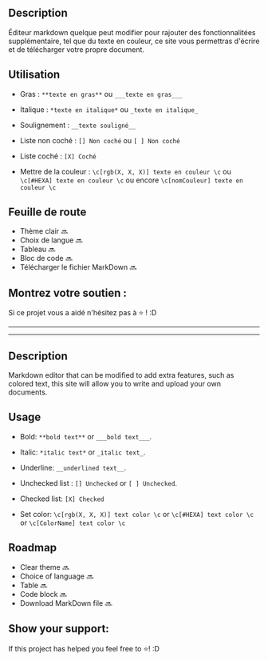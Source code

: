 ## Description

Éditeur markdown quelque peut modifier pour rajouter des fonctionnalitées supplémentaire, tel que du texte en couleur, ce site vous permettras d'écrire et de télécharger votre propre document.

## Utilisation

- Gras : `**texte en gras**` ou `___texte en gras___`

- Italique : `*texte en italique*` ou `_texte en italique_`

- Soulignement : `__texte souligné__`
- Liste non coché : `[] Non coché` ou `[ ] Non coché`

- Liste coché : `[X] Coché`

- Mettre de la couleur : `\c[rgb(X, X, X)] texte en couleur \c` ou `\c[#HEXA] texte en couleur \c` ou encore `\c[nomCouleur] texte en couleur \c`


## Feuille de route

- Thème clair 🔜
- Choix de langue 🔜
- Tableau 🔜
- Bloc de code 🔜
- Télécharger le fichier MarkDown 🔜

## Montrez votre soutien :
Si ce projet vous a aidé n'hésitez pas à ⭐️ ! :D


---
---


## Description

Markdown editor that can be modified to add extra features, such as colored text, this site will allow you to write and upload your own documents.

## Usage

- Bold: `**bold text**` or `___bold text___`.

- Italic: `*italic text*` or `_italic text_`.

- Underline: `__underlined text__`.
- Unchecked list : `[] Unchecked` or `[ ] Unchecked`.

- Checked list: `[X] Checked`

- Set color: `\c[rgb(X, X, X)] text color \c` or `\c[#HEXA] text color \c` or `\c[ColorName] text color \c`


## Roadmap

- Clear theme 🔜
- Choice of language 🔜
- Table 🔜
- Code block 🔜
- Download MarkDown file 🔜

## Show your support:
If this project has helped you feel free to ⭐️! :D
